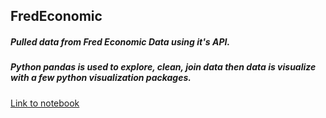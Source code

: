 ## FredEconomic

##### Pulled data from Fred Economic Data using it's API.
##### Python pandas is used to explore, clean, join data then data is visualize with a few python visualization packages.

<a href="http://localhost:8888/notebooks/ecopull.ipynb">Link to notebook<a/>
